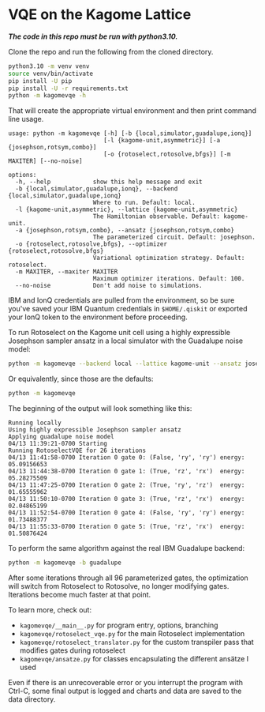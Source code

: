 # VQE on the Kagome Lattice

***The code in this repo must be run with python3.10.***

Clone the repo and run the following from the cloned directory.

```sh
python3.10 -m venv venv
source venv/bin/activate
pip install -U pip
pip install -U -r requirements.txt
python -m kagomevqe -h
```

That will create the appropriate virtual environment and then print command line usage.

```
usage: python -m kagomevqe [-h] [-b {local,simulator,guadalupe,ionq}]
                           [-l {kagome-unit,asymmetric}] [-a {josephson,rotsym,combo}]
                           [-o {rotoselect,rotosolve,bfgs}] [-m MAXITER] [--no-noise]

options:
  -h, --help            show this help message and exit
  -b {local,simulator,guadalupe,ionq}, --backend {local,simulator,guadalupe,ionq}
                        Where to run. Default: local.
  -l {kagome-unit,asymmetric}, --lattice {kagome-unit,asymmetric}
                        The Hamiltonian observable. Default: kagome-unit.
  -a {josephson,rotsym,combo}, --ansatz {josephson,rotsym,combo}
                        The parameterized circuit. Default: josephson.
  -o {rotoselect,rotosolve,bfgs}, --optimizer {rotoselect,rotosolve,bfgs}
                        Variational optimization strategy. Default: rotoselect.
  -m MAXITER, --maxiter MAXITER
                        Maximum optimizer iterations. Default: 100.
  --no-noise            Don't add noise to simulations.
```

IBM and IonQ credentials are pulled from the environment, so be sure you've saved your IBM Quantum credentials in `$HOME/.qiskit` or exported your IonQ token to the environment before proceeding.

To run Rotoselect on the Kagome unit cell using a highly expressible Josephson sampler ansatz in a local simulator with the Guadalupe noise model:

```sh
python -m kagomevqe --backend local --lattice kagome-unit --ansatz josephson --optimizer rotoselect
```

Or equivalently, since those are the defaults:

```sh
python -m kagomevqe
```

The beginning of the output will look something like this:

```
Running locally
Using highly expressible Josephson sampler ansatz
Applying guadalupe noise model
04/13 11:39:21-0700 Starting
Running RotoselectVQE for 26 iterations
04/13 11:41:58-0700 Iteration 0 gate 0: (False, 'ry', 'ry')	energy:  05.09156653
04/13 11:44:38-0700 Iteration 0 gate 1: (True, 'rz', 'rx')	energy:  05.28275509
04/13 11:47:25-0700 Iteration 0 gate 2: (True, 'ry', 'rz')	energy:  01.65555962
04/13 11:50:10-0700 Iteration 0 gate 3: (True, 'rz', 'rx')	energy:  02.04865199
04/13 11:52:54-0700 Iteration 0 gate 4: (False, 'ry', 'ry')	energy:  01.73488377
04/13 11:55:33-0700 Iteration 0 gate 5: (True, 'rz', 'rx')	energy:  01.50876424
```

To perform the same algorithm against the real IBM Guadalupe backend:

```sh
python -m kagomevqe -b guadalupe
```

After some iterations through all 96 parameterized gates, the optimization will switch from Rotoselect to Rotosolve, no longer modifying gates. Iterations become much faster at that point.

To learn more, check out:

- `kagomevqe/__main__.py` for program entry, options, branching
- `kagomevqe/rotoselect_vqe.py` for the main Rotoselect implementation
- `kagomevqe/rotoselect_translator.py` for the custom transpiler pass that modifies gates during rotoselect
- `kagomevqe/ansatze.py` for classes encapsulating the different ansätze I used

Even if there is an unrecoverable error or you interrupt the program with Ctrl-C, some final output is logged and charts and data are saved to the data directory.
